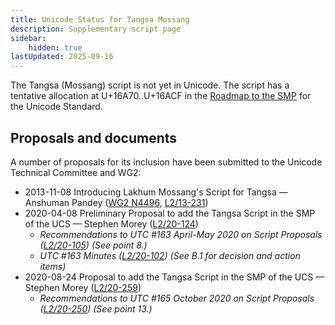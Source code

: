 ```yaml
---
title: Unicode Status for Tangsa Mossang
description: Supplementary script page
sidebar:
    hidden: true
lastUpdated: 2025-09-16
---
```


The Tangsa (Mossang) script is not yet in Unicode. The script has a tentative allocation at U+16A70..U+16ACF in the [Roadmap to the SMP](http://www.unicode.org/roadmaps/smp/) for the Unicode Standard.

## Proposals and documents

A number of proposals for its inclusion have been submitted to the Unicode Technical Committee and WG2:
- 2013-11-08 Introducing Lakhum Mossang's Script for Tangsa — Anshuman Pandey ([WG2 N4496](https://www.unicode.org/wg2/docs/n4496.pdf), [L2/13-231](http://www.unicode.org/cgi-bin/GetMatchingDocs.pl?L2/13-231))
- 2020-04-08 Preliminary Proposal to add the Tangsa Script in the SMP of the UCS — Stephen Morey ([L2/20-124](http://www.unicode.org/cgi-bin/GetMatchingDocs.pl?L2/20-124))
  - _Recommendations to UTC #163 April-May 2020 on Script Proposals ([L2/20-105](https://www.unicode.org/L2/L2020/20105-script-adhoc-rept.pdf)) (See point 8.)_
  - _UTC #163 Minutes ([L2/20-102](https://www.unicode.org/L2/L2020/20102.htm)) (See B.1 for decision and action items)_
- 2020-08-24 Proposal to add the Tangsa Script in the SMP of the UCS — Stephen Morey ([L2/20-259](http://www.unicode.org/cgi-bin/GetMatchingDocs.pl?L2/20-259))
  - _Recommendations to UTC #165 October 2020 on Script Proposals ([L2/20-250](http://www.unicode.org/L2/L2020/20250-script-adhoc-rept.pdf)) (See point 13.)_
